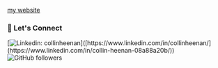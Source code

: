 [my website](https://cxllinheenan.github.io)


### 💬 Let's Connect

[![Linkedin: collinheenan](https://img.shields.io/badge/-collinheenan-blue?style=flat-square&logo=Linkedin&logoColor=white&link=[https://www.linkedin.com/in/collinheenan/](https://www.linkedin.com/in/collin-heenan-08a88a20b/))]([https://www.linkedin.com/in/collinheenan/](https://www.linkedin.com/in/collin-heenan-08a88a20b/))
![GitHub followers](https://img.shields.io/github/followers/cxllinheenan?label=Follow&style=social)
